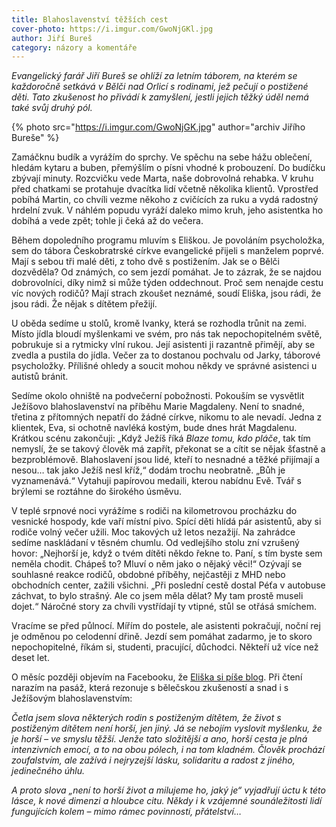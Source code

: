 ```yaml
---
title: Blahoslavenství těžších cest
cover-photo: https://i.imgur.com/GwoNjGKl.jpg
author: Jiří Bureš
category: názory a komentáře
---
```


*Evangelický farář Jiří Bureš se ohlíží za letním táborem, na kterém se každoročně setkává v Bělči nad Orlicí s rodinami, jež pečují o postižené děti. Tato zkušenost ho přivádí k zamyšlení, jestli jejich těžký úděl nemá také svůj druhý pól.*

{% photo src="https://i.imgur.com/GwoNjGK.jpg" author="archiv Jiřího Bureše" %}

Zamáčknu budík a vyrážím do sprchy. Ve spěchu na sebe hážu oblečení, hledám kytaru a buben, přemýšlím o písni vhodné k probouzení. Do budíčku zbývají minuty. Rozcvičku vede Marta, naše dobrovolná rehabka. V kruhu před chatkami se protahuje dvacítka lidí včetně několika klientů. Vprostřed pobíhá Martin, co chvíli vezme někoho z cvičících za ruku a vydá radostný hrdelní zvuk. V náhlém popudu vyráží daleko mimo kruh, jeho asistentka ho dobíhá a vede zpět; tohle ji čeká až do večera.

Během dopoledního programu mluvím s Eliškou. Je povoláním psycholožka, sem do tábora Českobratrské církve evangelické přijeli s manželem poprvé. Mají s sebou tři malé děti, z toho dvě s postižením. Jak se o Bělči dozvěděla? Od známých, co sem jezdí pomáhat. Je to zázrak, že se najdou dobrovolníci, díky nimž si může týden oddechnout. Proč sem nenajde cestu víc nových rodičů? Mají strach zkoušet neznámé, soudí Eliška, jsou rádi, že jsou rádi. Že nějak s dítětem přežijí.

U oběda sedíme u stolů, kromě Ivanky, která se rozhodla trůnit na zemi. Místo jídla bloudí myšlenkami ve svém, pro nás tak nepochopitelném světě, pobrukuje si a rytmicky vlní rukou. Její asistenti ji razantně přimějí, aby se zvedla a pustila do jídla. Večer za to dostanou pochvalu od Jarky, táborové psycholožky. Přílišné ohledy a soucit mohou někdy ve správné asistenci u autistů bránit.

Sedíme okolo ohniště na podvečerní pobožnosti. Pokouším se vysvětlit Ježíšovo blahoslavenství na příběhu Marie Magdaleny. Není to snadné, třetina z přítomných nepatří do žádné církve, nikomu to ale nevadí. Jedna z klientek, Eva, si ochotně navléká kostým, bude dnes hrát Magdalenu. Krátkou scénu zakončuji: „Když Ježíš říká *Blaze tomu, kdo pláče*, tak tím nemyslí, že se takový člověk má zapřít, překonat se a cítit se nějak šťastně a bezproblémově. Blahoslavení jsou lidé, kteří to nesnadné a těžké přijímají a nesou… tak jako Ježíš nesl kříž,“ dodám trochu neobratně. „Bůh je vyznamenává.“ Vytahuji papírovou medaili, kterou nabídnu Evě. Tvář s brýlemi se roztáhne do širokého úsměvu.

V teplé srpnové noci vyrážíme s rodiči na kilometrovou procházku do vesnické hospody, kde vaří místní pivo. Spící děti hlídá pár asistentů, aby si rodiče volný večer užili. Moc takových už letos nezažijí. Na zahrádce sedíme naskládaní v těsném chumlu. Od vedlejšího stolu zní vzrušený hovor: „Nejhorší je, když o tvém dítěti někdo řekne to. Paní, s tím byste sem neměla chodit. Chápeš to? Mluví o něm jako o nějaký věci!“ Ozývají se souhlasné reakce rodičů, obdobné příběhy, nejčastěji z MHD nebo obchodních center, zažili všichni. „Při poslední cestě dostal Péťa v autobuse záchvat, to bylo strašný. Ale co jsem měla dělat? My tam prostě museli dojet.“ Náročné story za chvíli vystřídají ty vtipné, stůl se otřásá smíchem.

Vracíme se před půlnocí. Mířím do postele, ale asistenti pokračují, noční rej je odměnou po celodenní dřině. Jezdí sem pomáhat zadarmo, je to skoro nepochopitelné, říkám si, studenti, pracující, důchodci. Někteří už více než deset let.

O měsíc později objevím na Facebooku, že [Eliška si píše blog](http://psychologbohnice.blog.cz/). Při čtení narazím na pasáž, která rezonuje s bělečskou zkušeností a snad i s Ježíšovým blahoslavenstvím: 

*Četla jsem slova některých rodin s postiženým dítětem, že život s postiženým dítětem není horší, jen jiný. Já se nebojím vyslovit myšlenku, že je horší – ve smyslu těžší. Jenže tato složitější a ano, horší cesta je plná intenzivních emocí, a to na obou pólech, i na tom kladném. Člověk prochází zoufalstvím, ale zažívá i nejryzejší lásku, solidaritu a radost z jiného, jedinečného úhlu.*

*A proto slova „není to horší život a milujeme ho, jaký je“ vyjadřují úctu k této lásce, k nové dimenzi a hloubce citu. Někdy i k vzájemné sounáležitosti lidí fungujících kolem – mimo rámec povinností, přátelství…*
